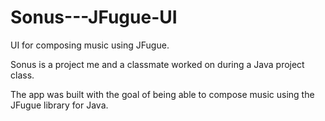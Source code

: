 # Sonus---JFugue-UI
UI for composing music using JFugue.

Sonus is a project me and a classmate worked on during a Java project class.

The app was built with the goal of being able to compose music using the JFugue library for Java.

